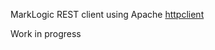 MarkLogic REST client using Apache [httpclient](https://mvnrepository.com/artifact/org.apache.httpcomponents/httpclient/4.5.2)

Work in progress